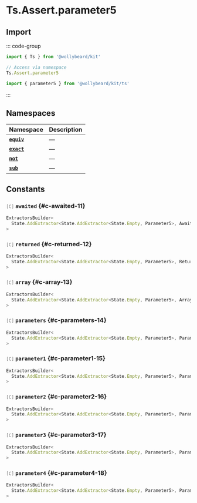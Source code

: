 # Ts.Assert.parameter5

## Import

::: code-group

```typescript [Namespace]
import { Ts } from '@wollybeard/kit'

// Access via namespace
Ts.Assert.parameter5
```

```typescript [Barrel]
import { parameter5 } from '@wollybeard/kit/ts'
```

:::

## Namespaces

| Namespace                                      | Description |
| ---------------------------------------------- | ----------- |
| [**`equiv`**](/api/ts/assert/parameter5/equiv) | —           |
| [**`exact`**](/api/ts/assert/parameter5/exact) | —           |
| [**`not`**](/api/ts/assert/parameter5/not)     | —           |
| [**`sub`**](/api/ts/assert/parameter5/sub)     | —           |

## Constants

### <span style="opacity: 0.6; font-weight: normal; font-size: 0.85em;">`[C]`</span> `awaited`<SourceLink inline href="https://github.com/jasonkuhrt/kit/blob/main/./src/utils/ts/assert/builder-generated/parameter5/$$.ts#L11" /> {#c-awaited-11}

```typescript
ExtractorsBuilder<
  State.AddExtractor<State.AddExtractor<State.Empty, Parameter5>, Awaited$>
>
```

### <span style="opacity: 0.6; font-weight: normal; font-size: 0.85em;">`[C]`</span> `returned`<SourceLink inline href="https://github.com/jasonkuhrt/kit/blob/main/./src/utils/ts/assert/builder-generated/parameter5/$$.ts#L12" /> {#c-returned-12}

```typescript
ExtractorsBuilder<
  State.AddExtractor<State.AddExtractor<State.Empty, Parameter5>, Returned>
>
```

### <span style="opacity: 0.6; font-weight: normal; font-size: 0.85em;">`[C]`</span> `array`<SourceLink inline href="https://github.com/jasonkuhrt/kit/blob/main/./src/utils/ts/assert/builder-generated/parameter5/$$.ts#L13" /> {#c-array-13}

```typescript
ExtractorsBuilder<
  State.AddExtractor<State.AddExtractor<State.Empty, Parameter5>, ArrayElement>
>
```

### <span style="opacity: 0.6; font-weight: normal; font-size: 0.85em;">`[C]`</span> `parameters`<SourceLink inline href="https://github.com/jasonkuhrt/kit/blob/main/./src/utils/ts/assert/builder-generated/parameter5/$$.ts#L14" /> {#c-parameters-14}

```typescript
ExtractorsBuilder<
  State.AddExtractor<State.AddExtractor<State.Empty, Parameter5>, Parameters$>
>
```

### <span style="opacity: 0.6; font-weight: normal; font-size: 0.85em;">`[C]`</span> `parameter1`<SourceLink inline href="https://github.com/jasonkuhrt/kit/blob/main/./src/utils/ts/assert/builder-generated/parameter5/$$.ts#L15" /> {#c-parameter1-15}

```typescript
ExtractorsBuilder<
  State.AddExtractor<State.AddExtractor<State.Empty, Parameter5>, Parameter1>
>
```

### <span style="opacity: 0.6; font-weight: normal; font-size: 0.85em;">`[C]`</span> `parameter2`<SourceLink inline href="https://github.com/jasonkuhrt/kit/blob/main/./src/utils/ts/assert/builder-generated/parameter5/$$.ts#L16" /> {#c-parameter2-16}

```typescript
ExtractorsBuilder<
  State.AddExtractor<State.AddExtractor<State.Empty, Parameter5>, Parameter2>
>
```

### <span style="opacity: 0.6; font-weight: normal; font-size: 0.85em;">`[C]`</span> `parameter3`<SourceLink inline href="https://github.com/jasonkuhrt/kit/blob/main/./src/utils/ts/assert/builder-generated/parameter5/$$.ts#L17" /> {#c-parameter3-17}

```typescript
ExtractorsBuilder<
  State.AddExtractor<State.AddExtractor<State.Empty, Parameter5>, Parameter3>
>
```

### <span style="opacity: 0.6; font-weight: normal; font-size: 0.85em;">`[C]`</span> `parameter4`<SourceLink inline href="https://github.com/jasonkuhrt/kit/blob/main/./src/utils/ts/assert/builder-generated/parameter5/$$.ts#L18" /> {#c-parameter4-18}

```typescript
ExtractorsBuilder<
  State.AddExtractor<State.AddExtractor<State.Empty, Parameter5>, Parameter4>
>
```
